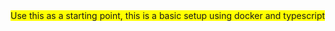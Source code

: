 <span style="background-color: #FFFF00">
  Use this as a starting point,
  this is a basic setup using docker and typescript
</span>
